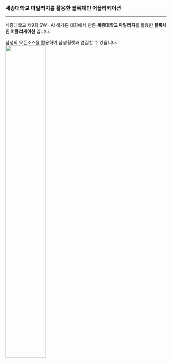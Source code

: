 ### 세종대학교 마일리지를 활용한 블록체인 어플리케이션
---
세종대학교 제9회 SW · AI 해커톤 대회에서 만든
**세종대학교 마일리지**를 활용한 **블록체인 어플리케이션** 입니다.<br>

삼성의 오픈소스를 활용하여 삼성월렛과 연결할 수 있습니다.
<img src=https://user-images.githubusercontent.com/46186664/114280569-dbd53900-9a74-11eb-9eba-c33ede284112.png width="50%">
